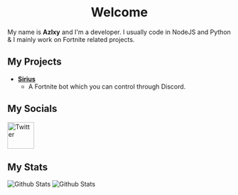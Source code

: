 <div align="center">

# Welcome

</div>

My name is **Azlxy** and I'm a developer. I usually code in NodeJS and Python & I mainly work on Fortnite related projects.

## My Projects
* **[Sirius](https://github.com/Azlxy/Sirius)**
  * A Fortnite bot which you can control through Discord.

## My Socials
<a href="https://twitter.com/_Azlxy">
        <img src="https://cdn2.iconfinder.com/data/icons/black-white-social-media/32/twitter_online_social_media-512.png" height="60px" draggable="false" alt="Twitter"/>
    </a>
</br>
<p align="left">
</a> 
</p>

## My Stats
<img src="https://github-readme-stats.vercel.app/api?username=Azlxy&show_icons=true&theme=dark&count_private=true" alt="Github Stats"/>
<img src="https://github-readme-stats.vercel.app/api/top-langs/?username=Azlxy&layout=compact" alt="Github Stats"/>

